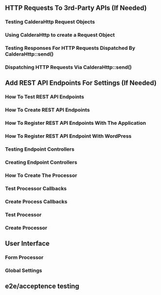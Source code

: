 

## HTTP Requests To 3rd-Party APIs (If Needed)

### Testing CalderaHttp Request Objects

### Using CalderaHttp to create a Request Object

### Testing Responses For HTTP Requests Dispatched By CalderaHttp::send()

### Dispatching HTTP Requests Via CalderaHttp::send()


## Add REST API Endpoints For Settings (If Needed)

### How To Test REST API Endpoints

### How To Create REST API Endpoints

### How To Register REST API Endpoints With The Application

### How To Register REST API Endpoint With WordPress

### Testing Endpoint Controllers

### Creating Endpoint Controllers

### How To Create The Processor

### Test Processor Callbacks

### Create Process Callbacks

### Test Processor

### Create Processor

## User Interface

### Form Processor

### Global Settings

## e2e/acceptence testing
